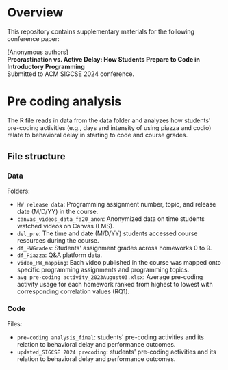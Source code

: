 # Overview

This repository contains supplementary materials for the following conference paper:

[Anonymous authors]\
**Procrastination vs. Active Delay: How Students Prepare to Code in Introductory Programming**\
Submitted to ACM SIGCSE 2024 conference.

# Pre coding analysis
The R file reads in data from the data folder and analyzes how students' pre-coding activities (e.g., days and intensity of using piazza and codio) relate to behavioral delay in starting to code and course grades.

## File structure

### Data

Folders:

* `HW release data`: Programming assignment number, topic, and release date (M/D/YY) in the course.
* `canvas_videos_data_fa20_anon`: Anonymized data on time students watched videos on Canvas (LMS). 
* `del_pre`: The time and date (M/D/YY) students accessed course resources during the course.
* `df_HWGrades`: Students' assignment grades across homeworks 0 to 9.
* `df_Piazza`: Q&A platform data.
* `video_HW_mapping`: Each video published in the course was mapped onto specific programming assignments and programming topics.
* `avg pre-coding activity_2023August03.xlsx`: Average pre-coding activity usage for each homework ranked from highest to lowest with corresponding correlation values (RQ1).


### Code

Files:

* `pre-coding analysis_final`: students' pre-coding activities and its relation to behavioral delay and performance outcomes.
* `updated_SIGCSE 2024 precoding`: students' pre-coding activities and its relation to behavioral delay and performance outcomes.
